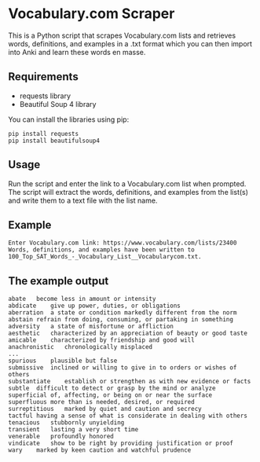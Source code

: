# Vocabulary.com Scraper

This is a Python script that scrapes Vocabulary.com lists and retrieves words, definitions, and examples in a .txt format which you can then import into Anki and learn these words en masse.

## Requirements

- requests library
- Beautiful Soup 4 library

You can install the libraries using pip:
```
pip install requests
pip install beautifulsoup4
```

## Usage

Run the script and enter the link to a Vocabulary.com list when prompted.
The script will extract the words, definitions, and examples from the list(s) and write them to a text file with the list name.

## Example
```
Enter Vocabulary.com link: https://www.vocabulary.com/lists/23400
Words, definitions, and examples have been written to 100_Top_SAT_Words_-_Vocabulary_List__Vocabularycom.txt.
```

## The example output
```
abate	become less in amount or intensity	
abdicate	give up power, duties, or obligations	
aberration	a state or condition markedly different from the norm	
abstain	refrain from doing, consuming, or partaking in something	
adversity	a state of misfortune or affliction	
aesthetic	characterized by an appreciation of beauty or good taste	
amicable	characterized by friendship and good will	
anachronistic	chronologically misplaced	
...
spurious	plausible but false	
submissive	inclined or willing to give in to orders or wishes of others	
substantiate	establish or strengthen as with new evidence or facts	
subtle	difficult to detect or grasp by the mind or analyze	
superficial	of, affecting, or being on or near the surface	
superfluous	more than is needed, desired, or required	
surreptitious	marked by quiet and caution and secrecy	
tactful	having a sense of what is considerate in dealing with others	
tenacious	stubbornly unyielding	
transient	lasting a very short time	
venerable	profoundly honored	
vindicate	show to be right by providing justification or proof	
wary	marked by keen caution and watchful prudence	
```
